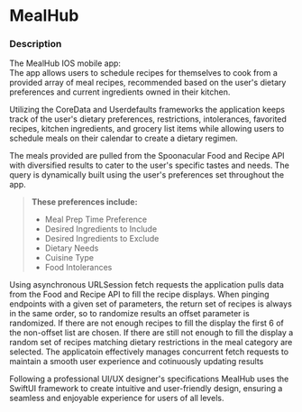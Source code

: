 # MealHub
### Description
The MealHub IOS mobile app:  
The app allows users to schedule recipes for themselves to cook from a provided array of meal recipes, recommended based on the user's dietary preferences and current ingredients owned in their kitchen. 

Utilizing the CoreData and Userdefaults frameworks the application keeps track of the user's dietary preferences, restrictions, intolerances, favorited recipes, kitchen ingredients, and grocery list items while allowing users to schedule meals on their calendar to create a dietary regimen.

The meals provided are pulled from the Spoonacular Food and Recipe API with diversified results to cater to the user's specific tastes and needs. The query is dynamically built using the user's preferences set throughout the app. 
<br>
> **These preferences include:**
> - Meal Prep Time Preference
> - Desired Ingredients to Include
> - Desired Ingredients to Exclude
> - Dietary Needs
> - Cuisine Type
> - Food Intolerances

Using asynchronous URLSession fetch requests the application pulls data from the Food and Recipe API to fill the recipe displays. When pinging endpoints with a given set of parameters, the return set of recipes is always in the same order, so to randomize results an offset parameter is randomized. If there are not enough recipes to fill the display the first 6 of the non-offset list are chosen. If there are still not enough to fill the display a random set of recipes matching dietary restrictions in the meal category are selected. The applicatoin effectively manages concurrent fetch requests to maintain a smooth user experience and cotinuously updating results


Following a professional UI/UX designer's specifications MealHub uses the SwiftUI framework to create intuitive and user-friendly design, ensuring a seamless and enjoyable experience for users of all levels. 
